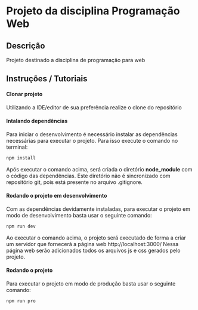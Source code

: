 Projeto da disciplina Programação Web
=========================
Descrição
-------------------------
Projeto destinado a disciplina de programação para web

Instruções / Tutoriais
---------------------
#### Clonar projeto

Utilizando a IDE/editor de sua preferência realize o clone do repositório

#### Intalando dependências

Para iniciar o desenvolvimento é necessário instalar as dependências necessárias para executar o projeto. Para isso execute o comando no terminal:

```sh
npm install
```
Após executar o comando acima, será criada o diretório __node_module__ com o código das dependências. Este diretório não é sincronizado com repositório git, pois está presente no arquivo .gitignore.

#### Rodando o projeto em desenvolvimento

Com as dependências devidamente instaladas, para executar o projeto em modo de desenvolvimento basta usar o seguinte comando:

```sh
npm run dev
```
Ao executar o comando acima, o projeto será executado de forma a criar um servidor que fornecerá a página
web http://localhost:3000/ Nessa página web serão adicionados todos os arquivos js e css gerados pelo projeto.

#### Rodando o projeto

Para executar o projeto em modo de produção basta usar o seguinte comando:

```sh
npm run pro
```

